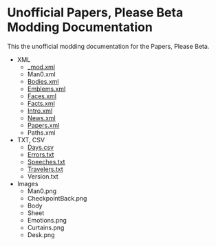# Unofficial Papers, Please Beta Modding Documentation

This the unofficial modding documentation for the Papers, Please Beta.

- XML
	- [_mod.xml](xml/_mod.md)
	- Man0.xml
	- [Bodies.xml](xml/Bodies.md)
	- [Emblems.xml](xml/Emblems.md)
	- [Faces.xml](xml/Faces.md)
	- [Facts.xml](xml/Facts.md)
	- [Intro.xml](xml/Intro.md)
	- [News.xml](xml/News.md)
	- [Papers.xml](xml/Papers.md)
	- Paths.xml
- TXT, CSV
	- [Days.csv](txt-csv/Days.md)
	- [Errors.txt](txt-csv/Errors.md)
	- [Speeches.txt](txt-csv/Speeches.md)
	- [Travelers.txt](txt-csv/Travelers.md)
	- Version.txt
- Images
	- Man0.png
	- CheckpointBack.png
	- Body
	- Sheet
	- Emotions.png
	- Curtains.png
	- Desk.png
